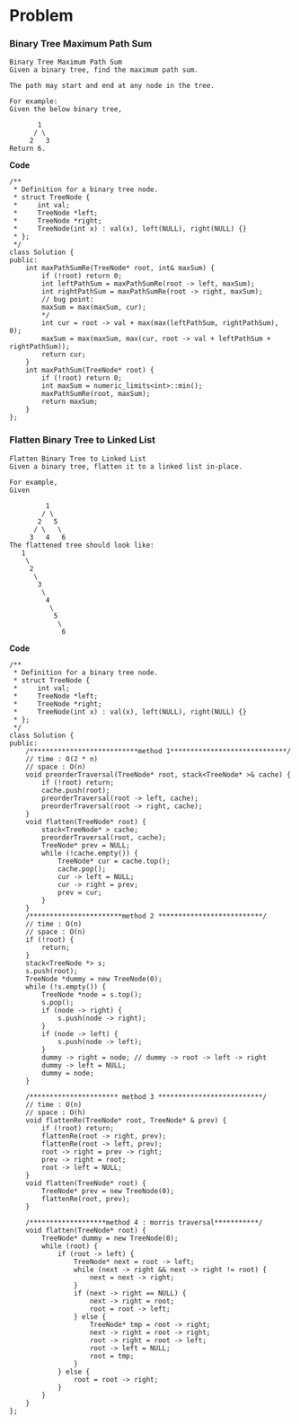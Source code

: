 # Problem 

### Binary Tree Maximum Path Sum

    Binary Tree Maximum Path Sum
    Given a binary tree, find the maximum path sum.
    
    The path may start and end at any node in the tree.
    
    For example:
    Given the below binary tree,
    
           1
          / \
         2   3
    Return 6.
    
    
**Code**

	/**
     * Definition for a binary tree node.
     * struct TreeNode {
     *     int val;
     *     TreeNode *left;
     *     TreeNode *right;
     *     TreeNode(int x) : val(x), left(NULL), right(NULL) {}
     * };
     */
    class Solution {
    public:
        int maxPathSumRe(TreeNode* root, int& maxSum) {
            if (!root) return 0;
            int leftPathSum = maxPathSumRe(root -> left, maxSum);
            int rightPathSum = maxPathSumRe(root -> right, maxSum);
            // bug point: 
            maxSum = max(maxSum, cur);
            */
            int cur = root -> val + max(max(leftPathSum, rightPathSum), 0);
            maxSum = max(maxSum, max(cur, root -> val + leftPathSum + rightPathSum));
            return cur;
        }
        int maxPathSum(TreeNode* root) {
            if (!root) return 0;
            int maxSum = numeric_limits<int>::min();
            maxPathSumRe(root, maxSum);
            return maxSum;
        }
    };

    

### Flatten Binary Tree to Linked List

    Flatten Binary Tree to Linked List
    Given a binary tree, flatten it to a linked list in-place.
    
    For example,
    Given
    
             1
            / \
           2   5
          / \   \
         3   4   6
    The flattened tree should look like:
       1
        \
         2
          \
           3
            \
             4
              \
               5
                \
                 6
                 
                 
 **Code**
 
 	/**
     * Definition for a binary tree node.
     * struct TreeNode {
     *     int val;
     *     TreeNode *left;
     *     TreeNode *right;
     *     TreeNode(int x) : val(x), left(NULL), right(NULL) {}
     * };
     */
    class Solution {
    public:
        /***************************method 1*****************************/
		// time : O(2 * n)
		// space : O(n)
        void preorderTraversal(TreeNode* root, stack<TreeNode* >& cache) {
            if (!root) return;
            cache.push(root);
            preorderTraversal(root -> left, cache);
            preorderTraversal(root -> right, cache);
        }
        void flatten(TreeNode* root) {
            stack<TreeNode* > cache;
            preorderTraversal(root, cache);
            TreeNode* prev = NULL;
            while (!cache.empty()) {
                TreeNode* cur = cache.top();
                cache.pop();
                cur -> left = NULL;
                cur -> right = prev;
                prev = cur;
            }
        }
        /***********************method 2 **************************/
        // time : O(n)
		// space : O(n)
		if (!root) {
            return;
        }
        stack<TreeNode *> s;
        s.push(root);
        TreeNode *dummy = new TreeNode(0);
        while (!s.empty()) {
            TreeNode *node = s.top();
            s.pop();
            if (node -> right) {
                s.push(node -> right);
            }
            if (node -> left) {
                s.push(node -> left);
            }
            dummy -> right = node; // dummy -> root -> left -> right
            dummy -> left = NULL;
            dummy = node;
        }

		/********************** method 3 **************************/
		// time : O(n)
		// space : O(h)
        void flattenRe(TreeNode* root, TreeNode* & prev) {
            if (!root) return;
            flattenRe(root -> right, prev);
            flattenRe(root -> left, prev);
            root -> right = prev -> right;
            prev -> right = root;
            root -> left = NULL;
        }
        void flatten(TreeNode* root) {
            TreeNode* prev = new TreeNode(0);
            flattenRe(root, prev);
        }

		/*******************method 4 : morris traversal***********/
    	void flatten(TreeNode* root) {
            TreeNode* dummy = new TreeNode(0);
            while (root) {
                if (root -> left) {
                    TreeNode* next = root -> left;
                    while (next -> right && next -> right != root) {
                        next = next -> right;
                    }
                    if (next -> right == NULL) {
                        next -> right = root;
                        root = root -> left;
                    } else {
                        TreeNode* tmp = root -> right;
                        next -> right = root -> right;
                        root -> right = root -> left;
                        root -> left = NULL;
                        root = tmp;
                    }
                } else {
                    root = root -> right;
                }
            }
        }
    };